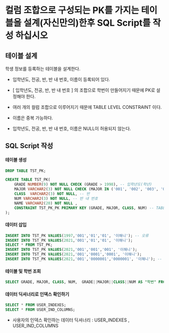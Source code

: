 # 컬럼 조합으로 구성되는 PK를 가지는 테이블을 설계(자신만의)한후 SQL Script를 작성 하십시오



## 테이블 설계

학생 정보를 등록하는 테이블을 설계한다.
- 입학년도, 전공, 반, 반 내 번호, 이름이 등록되어 있다. 

- [ 입학년도, 전공, 반, 반 내 번호 ] 의 조합으로 학번이 만들어지기 때문에 PK로 설정해야 한다. 

- 여러 개의 컬럼 조합으로 이루어지기 때문에 TABLE LEVEL CONSTRAINT 이다.

- 이름은 중복 가능하다.

- 입학년도, 전공, 반, 반 내 번호, 이름은 NULL이 허용되지 않는다.



## SQL Script 작성

#### 테이블 생성

```SQL
DROP TABLE TST_PK;

CREATE TABLE TST_PK(
    GRADE NUMBER(9) NOT NULL CHECK (GRADE > 1998), -- 입학년도(학년)
    MAJOR VARCHAR2(3) NOT NULL CHECK (MAJOR IN ('001', '002', '003', '004')), -- 전공
    CLASS  VARCHAR2(3) NOT NULL, -- 반
    NUM VARCHAR2(3) NOT NULL, -- 반 내 번호    
    NAME VARCHAR2(20) NOT NULL ,
    CONSTRAINT TST_PK_PK PRIMARY KEY (GRADE, MAJOR, CLASS, NUM) -- TABLE LEVEL CONSTRAINT
);
```

#### 데이터 삽입

```SQL
INSERT INTO TST_PK VALUES(1997,'001','01','01', '이해니'); -- 오류
INSERT INTO TST_PK VALUES(2021,'001','01','01', '이해니');
SELECT * FROM TST_PK;
INSERT INTO TST_PK VALUES(2021,'001','001','001', '이해니');
INSERT INTO TST_PK VALUES(2021,'001','0001','0001', '이해니');
INSERT INTO TST_PK VALUES(2021,'001','0000001','0000001', '이해니'); -- 오류 발생
```

#### 테이블 및 학번 조회

```SQL
SELECT GRADE, MAJOR, CLASS, NUM,  GRADE||MAJOR||CLASS||NUM AS "학번" FROM TST_PK;
```


#### 데이터 딕셔너리로 인덱스 확인하기

```SQL
SELECT * FROM USER_INDEXES;
SELECT * FROM USER_IND_COLUMNS;
```

- 사용자의 인덱스 확인하는 데이터 딕셔너리 : USER_INDEXES , USER_IND_COLUMNS
